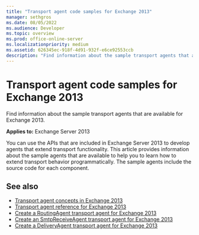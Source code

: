 ```yaml
---
title: "Transport agent code samples for Exchange 2013"
manager: sethgros
ms.date: 08/05/2022
ms.audience: Developer
ms.topic: overview
ms.prod: office-online-server
ms.localizationpriority: medium
ms.assetid: 626345ec-918f-4d91-932f-e6ce92553ccb
description: "Find information about the sample transport agents that are available for Exchange 2013."
---
```


# Transport agent code samples for Exchange 2013

Find information about the sample transport agents that are available for Exchange 2013.
  
**Applies to:** Exchange Server 2013
  
You can use the APIs that are included in Exchange Server 2013 to develop agents that extend transport functionality. This article provides information about the sample agents that are available to help you to learn how to extend transport behavior programmatically. The sample agents include the source code for each component. 
  
## See also

- [Transport agent concepts in Exchange 2013](transport-agent-concepts-in-exchange-2013.md)    
- [Transport agent reference for Exchange 2013](transport-agent-reference-for-exchange-2013.md)    
- [Create a RoutingAgent transport agent for Exchange 2013](how-to-create-a-routingagent-transport-agent-for-exchange-2013.md)   
- [Create an SmtpReceiveAgent transport agent for Exchange 2013](how-to-create-an-smtpreceiveagent-transport-agent-for-exchange-2013.md)    
- [Create a DeliveryAgent transport agent for Exchange 2013](how-to-create-a-deliveryagent-transport-agent-for-exchange-2013.md)
    

